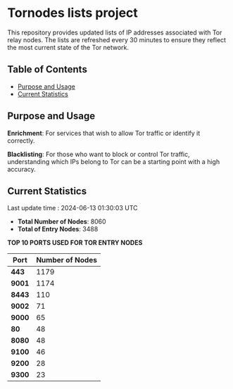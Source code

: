 # Tornodes lists project

This repository provides updated lists of IP addresses associated with Tor relay nodes. The lists are refreshed every 30 minutes to ensure they reflect the most current state of the Tor network.

## Table of Contents

- [Purpose and Usage](#purpose-and-usage)
- [Current Statistics](#current-statistics)


## Purpose and Usage

**Enrichment**: For services that wish to allow Tor traffic or identify it correctly.

**Blacklisting**: For those who want to block or control Tor traffic, understanding which IPs belong to Tor can be a starting point with a high accuracy.

## Current Statistics

Last update time : 2024-06-13 01:30:03 UTC

- **Total Number of Nodes**: 8060
- **Total of Entry Nodes**: 3488

**TOP 10 PORTS USED FOR TOR ENTRY NODES**

| **Port** | **Number of Nodes** |
|------|-----------------|
| **443**   | 1179  |
| **9001**   | 1174  |
| **8443**   | 110  |
| **9002**   | 71  |
| **9000**   | 65  |
| **80**   | 48  |
| **8080**   | 48  |
| **9100**   | 46  |
| **9200**   | 28  |
| **9300**   | 23  |

